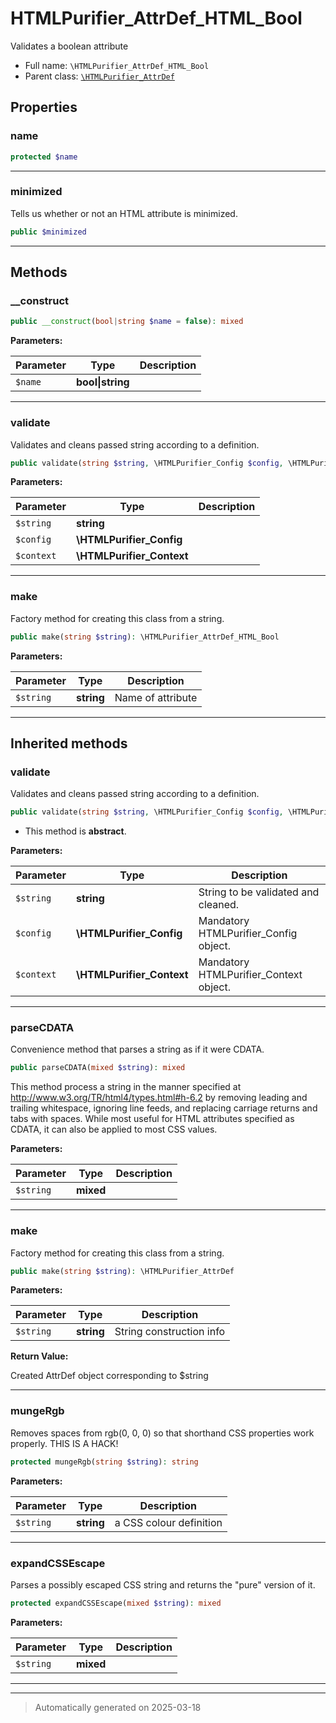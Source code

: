 
# HTMLPurifier_AttrDef_HTML_Bool

Validates a boolean attribute



* Full name: `\HTMLPurifier_AttrDef_HTML_Bool`
* Parent class: [`\HTMLPurifier_AttrDef`](./HTMLPurifier_AttrDef.md)



## Properties


### name



```php
protected $name
```






***

### minimized

Tells us whether or not an HTML attribute is minimized.

```php
public $minimized
```






***

## Methods


### __construct



```php
public __construct(bool|string $name = false): mixed
```








**Parameters:**

| Parameter | Type | Description |
|-----------|------|-------------|
| `$name` | **bool&#124;string** |  |





***

### validate

Validates and cleans passed string according to a definition.

```php
public validate(string $string, \HTMLPurifier_Config $config, \HTMLPurifier_Context $context): bool|string
```








**Parameters:**

| Parameter | Type | Description |
|-----------|------|-------------|
| `$string` | **string** |  |
| `$config` | **\HTMLPurifier_Config** |  |
| `$context` | **\HTMLPurifier_Context** |  |





***

### make

Factory method for creating this class from a string.

```php
public make(string $string): \HTMLPurifier_AttrDef_HTML_Bool
```








**Parameters:**

| Parameter | Type | Description |
|-----------|------|-------------|
| `$string` | **string** | Name of attribute |





***


## Inherited methods


### validate

Validates and cleans passed string according to a definition.

```php
public validate(string $string, \HTMLPurifier_Config $config, \HTMLPurifier_Context $context): mixed
```




* This method is **abstract**.



**Parameters:**

| Parameter | Type | Description |
|-----------|------|-------------|
| `$string` | **string** | String to be validated and cleaned. |
| `$config` | **\HTMLPurifier_Config** | Mandatory HTMLPurifier_Config object. |
| `$context` | **\HTMLPurifier_Context** | Mandatory HTMLPurifier_Context object. |





***

### parseCDATA

Convenience method that parses a string as if it were CDATA.

```php
public parseCDATA(mixed $string): mixed
```

This method process a string in the manner specified at
<http://www.w3.org/TR/html4/types.html#h-6.2> by removing
leading and trailing whitespace, ignoring line feeds, and replacing
carriage returns and tabs with spaces.  While most useful for HTML
attributes specified as CDATA, it can also be applied to most CSS
values.






**Parameters:**

| Parameter | Type | Description |
|-----------|------|-------------|
| `$string` | **mixed** |  |





***

### make

Factory method for creating this class from a string.

```php
public make(string $string): \HTMLPurifier_AttrDef
```








**Parameters:**

| Parameter | Type | Description |
|-----------|------|-------------|
| `$string` | **string** | String construction info |


**Return Value:**

Created AttrDef object corresponding to $string




***

### mungeRgb

Removes spaces from rgb(0, 0, 0) so that shorthand CSS properties work
properly. THIS IS A HACK!

```php
protected mungeRgb(string $string): string
```








**Parameters:**

| Parameter | Type | Description |
|-----------|------|-------------|
| `$string` | **string** | a CSS colour definition |





***

### expandCSSEscape

Parses a possibly escaped CSS string and returns the "pure"
version of it.

```php
protected expandCSSEscape(mixed $string): mixed
```








**Parameters:**

| Parameter | Type | Description |
|-----------|------|-------------|
| `$string` | **mixed** |  |





***


***
> Automatically generated on 2025-03-18
